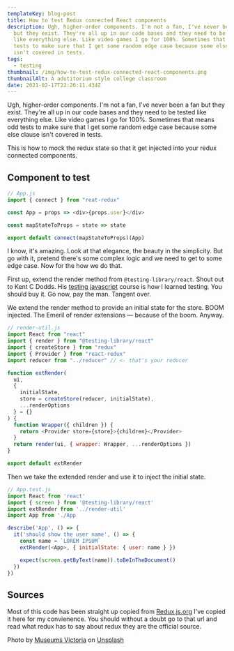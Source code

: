 ```yaml
---
templateKey: blog-post
title: How to test Redux connected React components
description: Ugh, higher-order components. I'm not a fan, I've never been a fan
  but they exist. They're all up in our code bases and they need to be tested
  like everything else. Like video games I go for 100%. Sometimes that means odd
  tests to make sure that I get some random edge case because some else clause
  isn't covered in tests.
tags:
  - testing
thumbnail: /img/how-to-test-redux-connected-react-components.png
thumbnailAlt: A adutitorium style college classroom
date: 2021-02-17T22:26:11.434Z
---
```


Ugh, higher-order components. I'm not a fan, I've never been a fan but they exist. They're all up in our code bases and they need to be tested like everything else. Like video games I go for 100%. Sometimes that means odd tests to make sure that I get some random edge case because some else clause isn't covered in tests.

This is how to mock the redux state so that it get injected into your redux connected components.

## Component to test

```javascript
// App.js
import { connect } from "reat-redux"

const App = props => <div>{props.user}</div>

const mapStateToProps = state => state

export default connect(mapStateToProps)(App)
```

I know, it's amazing. Look at that elegance, the beauty in the simplicity. But go with it, pretend there's some complex logic and we need to get to some edge case. Now for the how we do that.

First up, extend the render method from `@testing-library/react`. Shout out to Kent C Dodds. His [testing javascript](https://testingjavascript.com/) course is how I learned testing. You should buy it. Go now, pay the man. Tangent over.

We extend the render method to provide an initial state for the store. BOOM injected. The Emeril of render extensions — because of the boom. Anyway.

```javascript
// render-util.js
import React from "react"
import { render } from "@testing-library/react"
import { createStore } from "redux"
import { Provider } from "react-redux"
import reducer from "../reducer" // <- that's your reducer

function extRender(
  ui,
  {
    initialState,
    store = createStore(reducer, initialState),
    ...renderOptions
  } = {}
) {
  function Wrapper({ children }) {
    return <Provider store={store}>{children}</Provider>
  }
  return render(ui, { wrapper: Wrapper, ...renderOptions })
}

export default extRender
```

Then we take the extended render and use it to inject the initial state.

```javascript
// App.test.js
import React from 'react'
import { screen } from '@testing-library/react'
import extRender from '../render-util'
import App from './App

describe('App', () => {
  it('should show the user name', () => {
    const name = `LOREM IPSUM`
    extRender(<App>, { initialState: { user: name } })

    expect(screen.getByText(name)).toBeInTheDocument()
  })
})
```

## Sources

Most of this code has been straight up copied from [Redux.js.org](https://redux.js.org/recipes/writing-tests) I've copied it here for my convienence. You should without a doubt go to that url and read what redux has to say about redux they are the official source.

Photo by [Museums Victoria](https://unsplash.com/@museumsvictoria?utm_source=unsplash&utm_medium=referral&utm_content=creditCopyText) on [Unsplash](https://unsplash.com/s/photos/school?utm_source=unsplash&utm_medium=referral&utm_content=creditCopyText)
